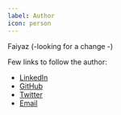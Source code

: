```yaml
---
label: Author
icon: person
---
```


Faiyaz (-looking for a change -)

Few links to follow the author:
- [LinkedIn](https://www.linkedin.com/in/faiyaz-s-413450118/)
- [GitHub](https://github.com/yTakkar)
- [Twitter](https://twitter.com/shtakkar)
- [Email](mailto:www.shtakkar@gmail.com)
